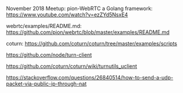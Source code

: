 November 2018 Meetup: pion-WebRTC a Golang framework:
https://www.youtube.com/watch?v=ezZYd5NsxE4


 webrtc/examples/README.md:
https://github.com/pion/webrtc/blob/master/examples/README.md

coturn:
https://github.com/coturn/coturn/tree/master/examples/scripts


https://github.com/node/turn-client

https://github.com/coturn/coturn/wiki/turnutils_uclient

https://stackoverflow.com/questions/26840514/how-to-send-a-udp-packet-via-public-ip-through-nat

